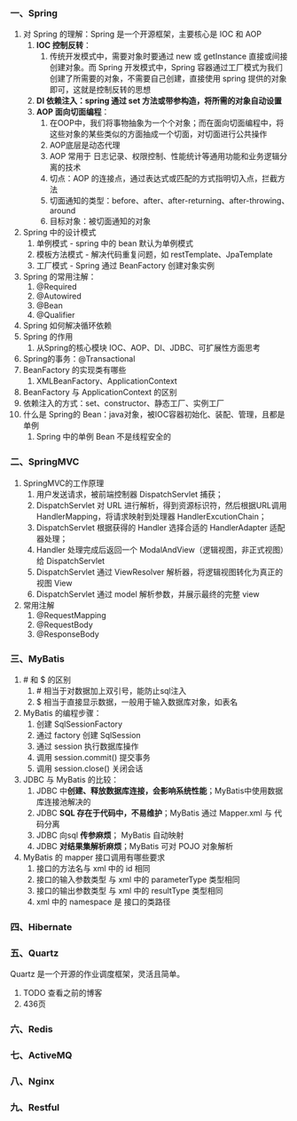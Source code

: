 ### 一、Spring

1. 对 Spring 的理解：Spring 是一个开源框架，主要核心是 IOC 和 AOP
   1. **IOC 控制反转**：
      1. 传统开发模式中，需要对象时要通过 new 或 getInstance 直接或间接创建对象。而 Spring 开发模式中，Spring 容器通过工厂模式为我们创建了所需要的对象，不需要自己创建，直接使用 spring 提供的对象即可，这就是控制反转的思想
   2. **DI 依赖注入：spring 通过 set 方法或带参构造，将所需的对象自动设置**
   3. **AOP 面向切面编程**：
      1. 在OOP中，我们将事物抽象为一个个对象；而在面向切面编程中，将这些对象的某些类似的方面抽成一个切面，对切面进行公共操作
      2. AOP底层是动态代理
      3. AOP 常用于 日志记录、权限控制、性能统计等通用功能和业务逻辑分离的技术
      4. 切点：AOP 的连接点，通过表达式或匹配的方式指明切入点，拦截方法
      5. 切面通知的类型：before、after、after-returning、after-throwing、around
      6. 目标对象：被切面通知的对象
2. Spring 中的设计模式
   1. 单例模式 - spring 中的 bean 默认为单例模式
   2. 模板方法模式 - 解决代码重复问题，如 restTemplate、JpaTemplate
   3. 工厂模式 - Spring 通过 BeanFactory 创建对象实例
3. Spring 的常用注解：
   1. @Required
   2. @Autowired
   3. @Bean
   4. @Qualifier
4. Spring 如何解决循环依赖
5. Spring 的作用
   1. 从Spring的核心模块 IOC、AOP、DI、JDBC、可扩展性方面思考
6. Spring的事务：@Transactional
7. BeanFactory 的实现类有哪些
   1. XMLBeanFactory、ApplicationContext
8. BeanFactory 与 ApplicationContext 的区别
9. 依赖注入的方式：set、constructor、静态工厂、实例工厂
10. 什么是 Spring的 Bean：java对象，被IOC容器初始化、装配、管理，且都是单例
    1. Spring 中的单例 Bean 不是线程安全的

### 二、SpringMVC

1. SpringMVC的工作原理
   1. 用户发送请求，被前端控制器 DispatchServlet 捕获；
   2. DispatchServlet 对 URL 进行解析，得到资源标识符，然后根据URL调用 HandlerMapping，将请求映射到处理器 HandlerExcutionChain；
   3. DispatchServlet 根据获得的 Handler 选择合适的 HandlerAdapter 适配器处理；
   4. Handler 处理完成后返回一个 ModalAndView（逻辑视图，非正式视图） 给 DispatchServlet
   5. DispatchServlet 通过 ViewResolver 解析器，将逻辑视图转化为真正的视图 View
   6. DispatchServlet 通过 model 解析参数，并展示最终的完整 view
2. 常用注解
   1. @RequestMapping 
   2. @RequestBody
   3. @ResponseBody

### 三、MyBatis

1. \# 和 $ 的区别
   1. \# 相当于对数据加上双引号，能防止sql注入
   2. $ 相当于直接显示数据，一般用于输入数据库对象，如表名
2. MyBatis 的编程步骤：
   1. 创建 SqlSessionFactory
   2. 通过 factory 创建 SqlSession
   3. 通过 session 执行数据库操作
   4. 调用 session.commit() 提交事务
   5. 调用 session.close() 关闭会话
3. JDBC 与 MyBatis 的比较：
   1. JDBC 中**创建、释放数据库连接，会影响系统性能**；MyBatis中使用数据库连接池解决的
   2. JDBC **SQL 存在于代码中，不易维护**；MyBatis 通过 Mapper.xml 与 代码分离
   3. JDBC 向sql **传参麻烦**； MyBatis 自动映射
   4. JDBC **对结果集解析麻烦**；MyBatis 可对 POJO 对象解析
4. MyBatis 的 mapper 接口调用有哪些要求
   1. 接口的方法名与 xml 中的 id 相同
   2. 接口的输入参数类型 与 xml 中的 parameterType 类型相同
   3. 接口的输出参数类型 与 xml 中的 resultType 类型相同
   4. xml 中的 namespace 是 接口的类路径

### 四、Hibernate



### 五、Quartz

Quartz 是一个开源的作业调度框架，灵活且简单。

1. TODO 查看之前的博客
2. 436页

### 六、Redis



### 七、ActiveMQ



### 八、Nginx



### 九、Restful